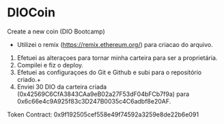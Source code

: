 # DIOCoin
Create a new coin (DIO Bootcamp)

- Utilizei o remix (https://remix.ethereum.org/) para criacao do arquivo.

1. Efetuei as alteraçoes para tornar minha carteira para ser a proprietária.
2. Compilei e fiz o deploy.
3. Efetuei as configuraçoes do Git e Github e subi para o repositório criado.+
4. Enviei 30 DIO da carteira criada (0x42569C6CfA3843CAa9eB02a27F53dF04bFCb7f9a) para 0x6c66e4c9A925f83c3D247B0035c4C6adbf8e20AF.

Token Contract:
0x9f192505cef558e49f74592a3259e8de22b6e091
